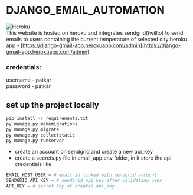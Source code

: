 # DJANGO_EMAIL_AUTOMATION 
![Heroku](https://pyheroku-badge.herokuapp.com/?app=django-gmail-app&path=https://django-gmail-app.herokuapp.com/admin) <br>
This website is hosted on heroku and integrates sendgrid(twillio) to send emails to users containing the current temperature of selected city
heroku app - [https://django-gmail-app.herokuapp.com/admin](https://django-gmail-app.herokuapp.com/admin)

### credentials:
username - patkar<br>
password - patkar

## set up the project locally
```sh
pip install -r requirements.txt
py manage.py makemigrations
py manage.py migrate
py manage.py collectstatic
py manage.py runserver
```

* create an account on sendgrid and create a new api_key
* create a secrets.py file in email_app.env folder, in it store the api credentials like

```py
EMAIL_HOST_USER = # email id linked with sendgrid account
SENDGRID_API_KEY = # sendgrid api key after validating user
API_KEY = # secret key of created api_key
```